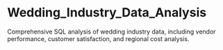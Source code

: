 # Wedding_Industry_Data_Analysis
Comprehensive SQL analysis of wedding industry data, including vendor performance, customer satisfaction, and regional cost analysis.
